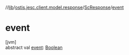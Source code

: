 //[lib](../../../index.md)/[ostis.jesc.client.model.response](../index.md)/[ScResponse](index.md)/[event](event.md)

# event

[jvm]\
abstract val [event](event.md): [Boolean](https://kotlinlang.org/api/latest/jvm/stdlib/kotlin/-boolean/index.html)
